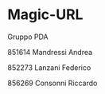 # Magic-URL

Gruppo PDA 

851614 Mandressi Andrea

852273 Lanzani Federico 

856269 Consonni Riccardo
